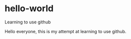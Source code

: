 # hello-world
Learning to use github

Hello everyone, this is my attempt at learning to use github.
